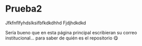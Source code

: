 # Prueba2

Jfkfnflfyhdslksifbfkdkdhhd
Fjdjhdkdkd



Sería bueno que en esta página principal escribieran su correo institucional... para saber de quién es el repositorio 😋
